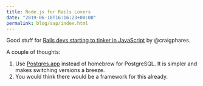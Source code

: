 ```yaml
---
title: Node.js for Rails Lovers
date: "2019-06-18T16:16:23+00:00"
permalink: blog/sap/index.html
---
```


Good stuff for [Rails devs starting to tinker in JavaScript](https://medium.com/6overground/node-js-for-rails-lovers-d3c617f55bec) by @craigphares.

A couple of thoughts:

<!--more-->

1. Use [Postgres.app](https://postgresapp.com) instead of homebrew for PostgreSQL. It is simpler and makes switching versions a breeze.
2. You would think there would be a framework for this already.
